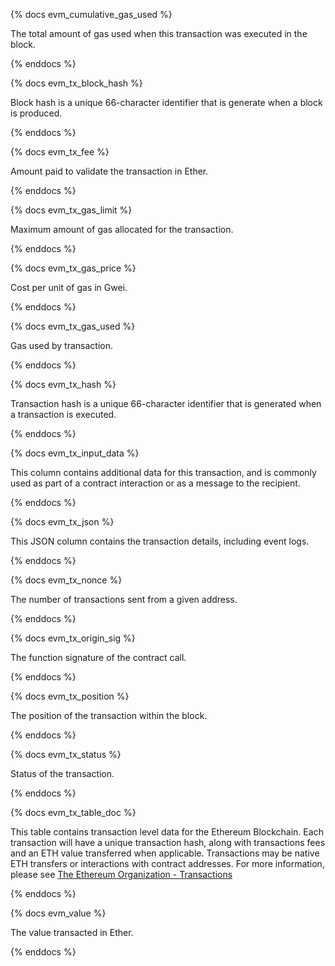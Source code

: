{% docs evm_cumulative_gas_used %}

The total amount of gas used when this transaction was executed in the block. 

{% enddocs %}

{% docs evm_tx_block_hash %}

Block hash is a unique 66-character identifier that is generate when a block is produced. 

{% enddocs %}

{% docs evm_tx_fee %}

Amount paid to validate the transaction in Ether. 

{% enddocs %}

{% docs evm_tx_gas_limit %}

Maximum amount of gas allocated for the transaction. 

{% enddocs %}

{% docs evm_tx_gas_price %}

Cost per unit of gas in Gwei. 

{% enddocs %}

{% docs evm_tx_gas_used %}

Gas used by transaction.

{% enddocs %}

{% docs evm_tx_hash %}

Transaction hash is a unique 66-character identifier that is generated when a transaction is executed. 

{% enddocs %}

{% docs evm_tx_input_data %}

This column contains additional data for this transaction, and is commonly used as part of a contract interaction or as a message to the recipient.  

{% enddocs %}

{% docs evm_tx_json %}

This JSON column contains the transaction details, including event logs. 

{% enddocs %}

{% docs evm_tx_nonce %}

The number of transactions sent from a given address. 

{% enddocs %}

{% docs evm_tx_origin_sig %}

The function signature of the contract call. 

{% enddocs %}

{% docs evm_tx_position %}

The position of the transaction within the block. 

{% enddocs %}

{% docs evm_tx_status %}

Status of the transaction. 

{% enddocs %}

{% docs evm_tx_table_doc %}

This table contains transaction level data for the Ethereum Blockchain. Each transaction will have a unique transaction hash, along with transactions fees and an ETH value transferred when applicable. Transactions may be native ETH transfers or interactions with contract addresses. For more information, please see [The Ethereum Organization - Transactions](https://ethereum.org/en/developers/docs/transactions/)

{% enddocs %}

{% docs evm_value %}

The value transacted in Ether. 

{% enddocs %}

